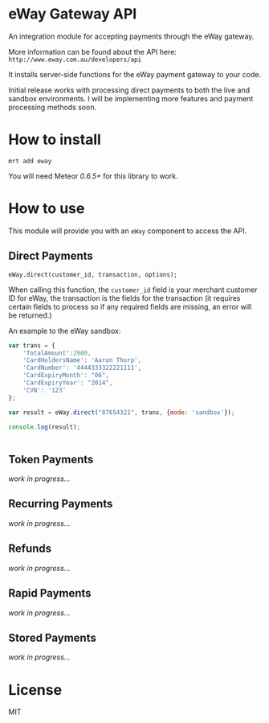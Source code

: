 eWay Gateway API
================

An integration module for accepting payments through the eWay gateway. 

More information can be found about the API here: `http://www.eway.com.au/developers/api`

It installs server-side functions for the eWay payment gateway to your code.

Initial release works with processing direct payments to both the live and sandbox environments. I will be implementing more features and payment processing methods soon.

How to install
==============

`mrt add eway`

You will need Meteor _0.6.5+_ for this library to work.

How to use
==========

This module will provide you with an `eWay` component to access the API.

## Direct Payments

`eWay.direct(customer_id, transaction, options);`

When calling this function, the `customer_id` field is your merchant customer ID for eWay, the transaction is the fields for the transaction (it requires certain fields to process so if any required fields are missing, an error will be returned.)

An example to the eWay sandbox:
```js
var trans = {
	'TotalAmount':2900,
    'CardHoldersName': 'Aaron Thorp', 
    'CardNumber': '4444333322221111',
    'CardExpiryMonth': "06",
    'CardExpiryYear': "2014", 
    'CVN': '123'
};

var result = eWay.direct("87654321", trans, {mode: 'sandbox'});

console.log(result);
		
```

## Token Payments
*work in progress...*

## Recurring Payments
*work in progress...*

## Refunds
*work in progress...*

## Rapid Payments
*work in progress...*

## Stored Payments
*work in progress...*

License
=======

MIT
